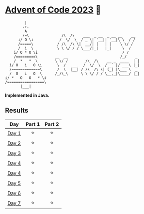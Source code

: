 # [Advent of Code 2023](https://adventofcode.com/2023) 🎄
```
         |
        -+-
         A
        /=\               /\  /\    ___  _ __  _ __ __    __
      i/ O \i            /  \/  \  / _ \| '__|| '__|\ \  / /
      /=====\           / /\  /\ \|  __/| |   | |    \ \/ /
      /  i  \           \ \ \/ / / \___/|_|   |_|     \  /
    i/ O * O \i                                       / /
    /=========\        __  __                        /_/    _
    /  *   *  \        \ \/ /        /\  /\    __ _  ____  | |
  i/ O   i   O \i       \  /   __   /  \/  \  / _` |/ ___\ |_|
  /=============\       /  \  |__| / /\  /\ \| (_| |\___ \  _
  /  O   i   O  \      /_/\_\      \ \ \/ / / \__,_|\____/ |_|
i/ *   O   O   * \i
/=================\
       |___|
```
**Implemented in Java.**

## Results
|                     Day                      | Part 1 | Part 2 |
|:--------------------------------------------:| :---:  | :---:  |
| [Day 1](https://adventofcode.com/2023/day/1) | ⭐     | ⭐     |
| [Day 2](https://adventofcode.com/2023/day/2) | ⭐     | ⭐     |
| [Day 3](https://adventofcode.com/2023/day/3) | ⭐     | ⭐     |
| [Day 4](https://adventofcode.com/2023/day/4) | ⭐     | ⭐     |
| [Day 4](https://adventofcode.com/2023/day/4) | ⭐     | ⭐     |
| [Day 5](https://adventofcode.com/2023/day/5) | ⭐     | ⭐     |
| [Day 6](https://adventofcode.com/2023/day/6) | ⭐     | ⭐     |
| [Day 7](https://adventofcode.com/2023/day/7) | ⭐     | ⭐     |
